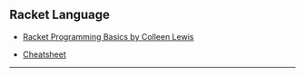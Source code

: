 
## Racket Language

* [Racket Programming Basics by Colleen Lewis](./racket-programming--colleen-lewis.md)

* [Cheatsheet](./cheatsheet.md)

---
